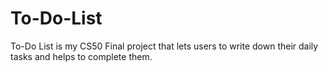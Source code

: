 # To-Do-List
To-Do List is my CS50 Final project that lets users to write down their daily tasks and helps to complete them.
